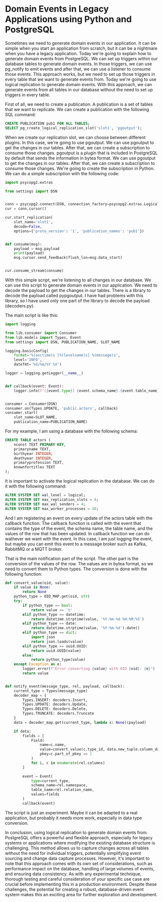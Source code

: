 # Domain Events in Legacy Applications using Python and PostgreSQL

Sometimes we need to generate domain events in our application. It can be simple when you start an application from scratch, but it can be a nightmare when you have a legacy application. Today we're going to explain how to generate domain events from PostgreSQL. We can set up triggers within our database tables to generate domain events. In those triggers, we can use pg_notify to emit events and after that, we can use a listener to consume those events. This approach works, but we need to set up those triggers in every table that we want to generate events from. Today we're going to use logical replication to generate domain events. With this approach, we can generate events from all tables in our database without the need to set up triggers in every table.

First of all, we need to create a publication. A publication is a set of tables that we want to replicate. We can create a publication with the following SQL command:

```sql
CREATE PUBLICATION pub1 FOR ALL TABLES;
SELECT pg_create_logical_replication_slot('slot1', 'pgoutput');
```

When we create our replication slot, we can choose between different plugins. In this case, we're going to use pgoutput. We can use pgoutput to get the changes in our tables. After that, we can create a subscription to consume those changes. pgoutput is a plugin that is included in PostgreSQL by default that sends the information in bytea format. We can use pgoutput to get the changes in our tables. After that, we can create a subscription to consume those changes. We're going to create the subscription in Python. We can do a simple subscription with the following code:

```python
import psycopg2.extras

from settings import DSN


conn = psycopg2.connect(DSN, connection_factory=psycopg2.extras.LogicalReplicationConnection)
cur = conn.cursor()

cur.start_replication(
    slot_name='slot1', 
    decode=False,
    options={'proto_version': '1', 'publication_names': 'pub1'})


def consume(msg):
    payload = msg.payload
    print(payload)
    msg.cursor.send_feedback(flush_lsn=msg.data_start)


cur.consume_stream(consume)
```

With this simple script, we're listening to all changes in our database. We can use this script to generate domain events in our application. We need to decode the payload to get the changes in our tables. There is a library to decode the payload called pypgoutput. I have had problems with this library, so I have used only one part of the library to decode the payload (decoders.py).

The main script is like this:

```python
import logging

from lib.consumer import Consumer
from lib.models import Types, Event
from settings import DSN, PUBLICATION_NAME, SLOT_NAME

logging.basicConfig(
    format='%(asctime)s [%(levelname)s] %(message)s',
    level='INFO',
    datefmt='%d/%m/%Y %X')

logger = logging.getLogger(__name__)


def callback(event: Event):
    logger.info(f"[{event.type}] {event.schema_name}.{event.table_name} with values {event.values}")


consumer = Consumer(DSN)
consumer.on(Types.UPDATE, 'public.actors', callback)
consumer.start(
    slot_name=SLOT_NAME,
    publication_name=PUBLICATION_NAME)
```

For my example, I am using a database with the following schema:

```sql
CREATE TABLE actors (
    nconst TEXT PRIMARY KEY,
    primaryname TEXT,
    birthyear INTEGER,
    deathyear INTEGER,
    primaryprofession TEXT,
    knownfortitles TEXT
);
```
It is important to activate the logical replication in the database. We can do it with the following command:

```sql
ALTER SYSTEM SET wal_level = logical;
ALTER SYSTEM SET max_replication_slots = 4;
ALTER SYSTEM SET max_wal_senders = 4;
ALTER SYSTEM SET max_worker_processes = 10;
```

And I am registering an event on every update of the actors table with the callback function. The callback function is called with the event that contains the type of the event, the schema name, the table name, and the values of the row that has been updated. In callback function we can do wathever we want with the event. In this case, I am just logging the event, but maybe you can emit this event to a message broker such as Kafka, RabbitMQ or a MQTT broker.

That is the main notification part of the script. The other part is the conversion of the values of the row. The values are in bytea format, so we need to convert them to Python types. The conversion is done with the following function:

```python
def convert_value(oid, value):
    if value is None:
        return None
    python_type = OID_MAP.get(oid, str)
    try:
        if python_type == bool:
            return value == 't'
        elif python_type == datetime:
            return datetime.strptime(value, '%Y-%m-%d %H:%M:%S')
        elif python_type == date:
            return datetime.strptime(value, '%Y-%m-%d').date()
        elif python_type == dict:
            import json
            return json.loads(value)
        elif python_type == uuid.UUID:
            return uuid.UUID(value)
        else:
            return python_type(value)
    except Exception as e:
        logger.error(f"Error converting {value} with OID {oid}: {e}")
        return value


def notify_event(message_type, rel, payload, callback):
    current_type = Types(message_type)
    decoder_map = {
        Types.INSERT: decoders.Insert,
        Types.UPDATE: decoders.Update,
        Types.DELETE: decoders.Delete,
        Types.TRUNCATE: decoders.Truncate
    }
    data = decoder_map.get(current_type, lambda x: None)(payload)

    if data:
        fields = [
            Field(
                name=c.name,
                value=convert_value(c.type_id, data.new_tuple.column_data[i].col_data),
                pkey=c.part_of_pkey == 1
            )
            for i, c in enumerate(rel.columns)
        ]

        event = Event(
            type=current_type,
            schema_name=rel.namespace,
            table_name=rel.relation_name,
            values=fields
        )
        callback(event)
```

The script is just an experiment. Maybe it can be adapted to a real application, but probably it needs more work, especially in data type conversion.

In conclusion, using logical replication to generate domain events from PostgreSQL offers a powerful and flexible approach, especially for legacy systems or applications where modifying the existing database structure is challenging. This method allows us to capture changes across all tables without the need for individual triggers, potentially simplifying event sourcing and change data capture processes. However, it's important to note that this approach comes with its own set of considerations, such as performance impact on the database, handling of large volumes of events, and ensuring data consistency. As with any experimental technique, thorough testing and careful consideration of your specific use case are crucial before implementing this in a production environment. Despite these challenges, the potential for creating a robust, database-driven event system makes this an exciting area for further exploration and development.
